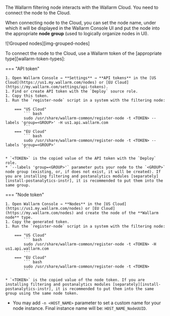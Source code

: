 The Wallarm filtering node interacts with the Wallarm Cloud. You need to connect the node to the Cloud.

When connecting node to the Cloud, you can set the node name, under which it will be displayed in the Wallarm Console UI and put the node into the appropriate **node group** (used to logically organize nodes in UI).

![!Grouped nodes][img-grouped-nodes]

To connect the node to the Cloud, use a Wallarm token of the [appropriate type][wallarm-token-types]:

=== "API token"

    1. Open Wallarm Console → **Settings** → **API tokens** in the [US Cloud](https://us1.my.wallarm.com/nodes) or [EU Cloud](https://my.wallarm.com/settings/api-tokens).
    1. Find or create API token with the `Deploy` source role.
    1. Copy this token.
    1. Run the `register-node` script in a system with the filtering node:

        === "US Cloud"
            ``` bash
            sudo /usr/share/wallarm-common/register-node -t <TOKEN> --labels 'group=<GROUP>' -H us1.api.wallarm.com
            ```
        === "EU Cloud"
            ``` bash
            sudo /usr/share/wallarm-common/register-node -t <TOKEN> --labels 'group=<GROUP>'
            ```
        
    * `<TOKEN>` is the copied value of the API token with the `Deploy` role.
    * `--labels 'group=<GROUP>'` parameter puts your node to the `<GROUP>` node group (existing, or, if does not exist, it will be created). If you are installing filtering and postanalytics modules [separately][install-postanalytics-instr], it is recommended to put them into the same group.

=== "Node token"

    1. Open Wallarm Console → **Nodes** in the [US Cloud](https://us1.my.wallarm.com/nodes) or [EU Cloud](https://my.wallarm.com/nodes) and create the node of the **Wallarm node** type.
    1. Copy the generated token.
    1. Run the `register-node` script in a system with the filtering node:

        === "US Cloud"
            ``` bash
            sudo /usr/share/wallarm-common/register-node -t <TOKEN> -H us1.api.wallarm.com
            ```
        === "EU Cloud"
            ``` bash
            sudo /usr/share/wallarm-common/register-node -t <TOKEN>
            ```

    * `<TOKEN>` is the copied value of the node token. If you are installing filtering and postanalytics modules [separately][install-postanalytics-instr], it is recommended to put them into the same group using the same node token.

* You may add `-n <HOST_NAME>` parameter to set a custom name for your node instance. Final instance name will be: `HOST_NAME_NodeUUID`.